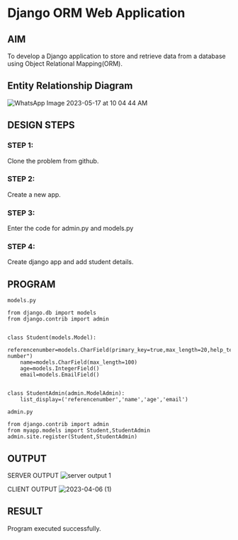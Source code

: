 # Django ORM Web Application

## AIM
To develop a Django application to store and retrieve data from a database using Object Relational Mapping(ORM).

## Entity Relationship Diagram

![WhatsApp Image 2023-05-17 at 10 04 44 AM](https://github.com/Aishwarya-sankar/django-orm-app/assets/121418444/b9f19542-0cdc-4c85-ad05-33d14cdaa727)


## DESIGN STEPS

### STEP 1:
Clone the problem from github.
### STEP 2:
Create a new app.
### STEP 3:
Enter the code for admin.py and models.py
### STEP 4:
Create django app and add student details.
## PROGRAM
```
models.py 

from django.db import models
from django.contrib import admin


class Student(models.Model):
    referencenumber=models.CharField(primary_key=true,max_length=20,help_text="reference number")
    name=models.CharField(max_length=100)
    age=models.IntegerField()
    email=models.EmailField()


class StudentAdmin(admin.ModelAdmin):
    list_display=('referencenumber','name','age','email')

admin.py

from django.contrib import admin
from myapp.models import Student,StudentAdmin
admin.site.register(Student,StudentAdmin)
```

## OUTPUT
SERVER OUTPUT
![server output 1](https://user-images.githubusercontent.com/121418444/232555509-88b6da96-bfb2-4297-84e2-4804a1344519.jpg)

CLIENT OUTPUT
![2023-04-06 (1)](https://user-images.githubusercontent.com/121418444/232555039-03da4fe4-317a-4096-a1b2-3233e72e2cc5.jpg)


## RESULT
Program executed successfully.
